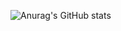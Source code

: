 ![Anurag's GitHub stats](https://github-readme-stats.vercel.app/api?username=umardeveloper&show_icons=true&theme=radical)



